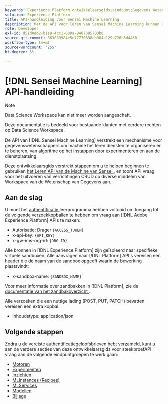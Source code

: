 ```yaml
---
keywords: Experience Platform;ontwikkelaarsgids;eindpunt;Gegevens Wetenschap Workspace;populaire onderwerpen;de werkruimte van de wetenschap van gegevens;gegevenswetenschap
solution: Experience Platform
title: API-handleiding voor Sensei Machine Learning
description: Met de API voor leren van Sensei Machine Learning kunnen ontwikkelaars CRUD-bewerkingen uitvoeren op verschillende Data Science Workspace-bronnen. Volg deze gids voor het uitvoeren van de belangrijkste bewerkingen met de API.
role: Developer
exl-id: d51d0eb2-b1e9-4cc1-889a-9487395703b0
source-git-commit: 863889984e5e77770638eb984e129e720b3d4458
workflow-type: tm+mt
source-wordcount: '255'
ht-degree: 5%

---
```


# [!DNL Sensei Machine Learning] API-handleiding

>[!NOTE]
>
>Data Science Workspace kan niet meer worden aangeschaft.
>
>Deze documentatie is bedoeld voor bestaande klanten met eerdere rechten op Data Science Workspace.

De API van [!DNL Sensei Machine Learning] verstrekt een mechanisme voor gegevenswetenschappers om machine het leren diensten te organiseren en te beheren, van algoritme op het instappen door experimenteren en aan de dienstplaatsing.

Deze ontwikkelaarsgids verstrekt stappen om u te helpen beginnen te gebruiken [ het Leren API van de Machine van Sensei ](https://developer.adobe.com/experience-platform-apis/references/sensei-machine-learning/), en toont API vraag voor het uitvoeren van verrichtingen CRUD op diverse middelen van Workspace van de Wetenschap van Gegevens aan.

## Aan de slag

U moet het [ authentificatie ](https://www.adobe.com/go/platform-api-authentication-en) leerprogramma hebben voltooid om toegang tot de volgende verzoekkopballen te hebben om vraag aan [!DNL Adobe Experience Platform] APIs te maken:

* Autorisatie: Drager `{ACCESS_TOKEN}`
* x-api-key: `{API_KEY}`
* x-gw-ims-org-id: `{ORG_ID}`

Alle bronnen in [!DNL Experience Platform] zijn geïsoleerd naar specifieke virtuele sandboxen. Alle aanvragen naar [!DNL Platform] API&#39;s vereisen een header die de naam van de sandbox opgeeft waarin de bewerking plaatsvindt:

* x-sandbox-name: `{SANDBOX_NAME}`

Voor meer informatie over zandbakken in [!DNL Platform], zie de [ documentatie van het zandbakoverzicht ](../../sandboxes/home.md).

Alle verzoeken die een nuttige lading (POST, PUT, PATCH) bevatten vereisen een extra kopbal:

* Inhoudstype: application/json

## Volgende stappen

Zodra u de vereiste authentificatiegeloofsbrieven hebt verzameld, kunt u aan de verdere secties van deze ontwikkelaarsgids voor steekproefAPI vraag aan de volgende eindpuntgroepen te werk gaan:

* [Motoren](./engines.md)
* [Experimenten](./experiments.md)
* [Inzichten](./insights.md)
* [MLInstances (Recipes)](./mlinstances.md)
* [MLServices](./mlservices.md)
* [Modellen](./models.md)
* [Bijlage](./appendix.md)
